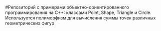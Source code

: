 #Репозиторий с примерами объектно-ориентированного программирования на C++: классами Point, Shape, Triangle и Circle. Используется полиморфизм для вычисления суммы точек различных геометрических фигур

